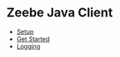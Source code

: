 # Zeebe Java Client

* [Setup](java-client/setup.html)
* [Get Started](java-client/get-started.html)
* [Logging](java-client/logging.html)
